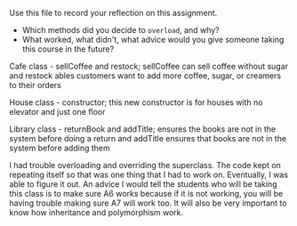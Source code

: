 Use this file to record your reflection on this assignment.

- Which methods did you decide to `overload`, and why?
- What worked, what didn't, what advice would you give someone taking this course in the future?

Cafe class - sellCoffee and restock; sellCoffee can sell coffee without sugar and restock ables customers want to add more coffee, sugar, or creamers to their orders

House class - constructor; this new constructor is for houses with no elevator and just one floor

Library class - returnBook and addTitle; ensures the books are not in the system before doing a return and addTitle ensures that books are not in the system before adding them

I had trouble overloading and overriding the superclass. The code kept on repeating itself so that was one thing that I had to work on. Eventually, I was able to figure it out. An advice I would tell the students who will be taking this class is to make sure A6 works because if it is not working, you will be having trouble making sure A7 will work too. It will also be very important to know how inheritance and polymorphism work. 